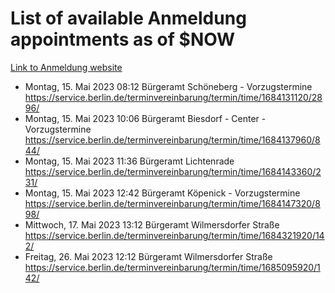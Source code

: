 # List of available Anmeldung appointments as of $NOW
[Link to Anmeldung website](https://service.berlin.de/terminvereinbarung/termin/tag.php?termin=1&anliegen[]=120686&dienstleisterlist=122210,122217,327316,122219,327312,122227,327314,122231,327346,122243,327348,122254,122252,329742,122260,329745,122262,329748,122271,327278,122273,327274,122277,327276,330436,122280,327294,122282,327290,122284,327292,122291,327270,122285,327266,122286,327264,122296,327268,150230,329760,122297,327286,122294,327284,122312,329763,122314,329775,122304,327330,122311,327334,122309,327332,317869,122281,327352,122279,329772,122283,122276,327324,122274,327326,122267,329766,122246,327318,122251,327320,122257,327322,122208,327298,122226,327300&herkunft=http%3A%2F%2Fservice.berlin.de%2Fdienstleistung%2F120686%2F)
- Montag, 15. Mai 2023 08:12 Bürgeramt Schöneberg - Vorzugstermine https://service.berlin.de/terminvereinbarung/termin/time/1684131120/2896/
- Montag, 15. Mai 2023 10:06 Bürgeramt Biesdorf - Center - Vorzugstermine https://service.berlin.de/terminvereinbarung/termin/time/1684137960/844/
- Montag, 15. Mai 2023 11:36 Bürgeramt Lichtenrade https://service.berlin.de/terminvereinbarung/termin/time/1684143360/231/
- Montag, 15. Mai 2023 12:42 Bürgeramt Köpenick - Vorzugstermine https://service.berlin.de/terminvereinbarung/termin/time/1684147320/898/
- Mittwoch, 17. Mai 2023 13:12 Bürgeramt Wilmersdorfer Straße https://service.berlin.de/terminvereinbarung/termin/time/1684321920/142/
- Freitag, 26. Mai 2023 12:12 Bürgeramt Wilmersdorfer Straße https://service.berlin.de/terminvereinbarung/termin/time/1685095920/142/
